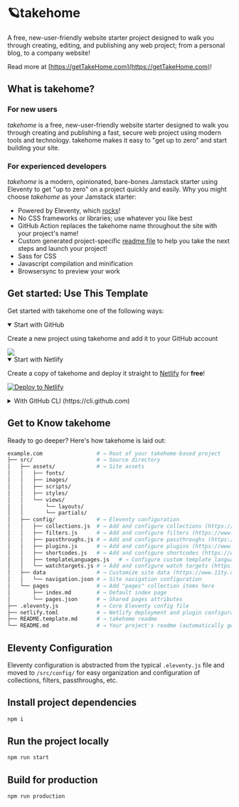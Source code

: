 # 🪐takehome

A free, new-user-friendly website starter project designed to walk you through creating, editing, and publishing any web project; from a personal blog, to a company website!

Read more at [https://getTakeHome.com](https://getTakeHome.com)!

## What is takehome?

### For new users

_takehome_ is a free, new-user-friendly website starter designed to walk you through creating and publishing a fast, secure web project using modern tools and technology. takehome makes it easy to "get up to zero" and start building your site.

### For experienced developers

_takehome_ is a modern, opinionated, bare-bones Jamstack starter using Eleventy to get "up to zero" on a project quickly and easily.
Why you might choose _takehome_ as your Jamstack starter:

* Powered by Eleventy, which [rocks](https://11ty.rocks)!
* No CSS frameworks or libraries; use whatever you like best
* GitHub Action replaces the takehome name throughout the site with your project's name!
* Custom generated project-specific [readme file](https://github.com/tyronem/takehome/blob/master/README.takehome.md) to help you take the next steps and launch your project!
* Sass for CSS
* Javascript compilation and minification
* Browsersync to preview your work

## Get started: Use This Template

Get started with takehome one of the following ways:

<details open>
 <summary>Start with GitHub</summary>

Create a new project using takehome and add it to your GitHub account

<a href="https://github.com/tyronem/takehome/generate">
  <img src="https://img.shields.io/badge/use%20this-template-blueviolet?logo=github&style=for-the-badge">
</a>
 </details>

<details open>
 <summary>Start with Netlify</summary>

Create a copy of takehome and deploy it straight to [Netlify](https://netlify.com) for **free**!

[![Deploy to Netlify](https://www.netlify.com/img/deploy/button.svg)](https://app.netlify.com/start/deploy?repository=https://github.com/tyronem/takehome)


 </details>

<details>
 <summary>With GitHub CLI (https://cli.github.com)</summary>

Get started from your command line

 ```sh
  gh repo create example.com --template tyronem/takehome
 ```

</details>

## Get to Know takehome

Ready to go deeper? Here's how takehome is laid out:

```sh
example.com                 # → Root of your takehome-based project
├── src/                    # → Source directory
│   ├── assets/             # → Site assets
│   │   ├── fonts/
│   │   ├── images/
│   │   ├── scripts/
│   │   ├── styles/
│   │   └── views/
│   │       └── layouts/
│   │       └── partials/
│   ├── config/             # → Eleventy configuration
│   │   ├── collections.js  # → Add and configure collections (https://www.11ty.dev/docs/collections/)
│   │   ├── filters.js      # → Add and configure filters (https://www.11ty.dev/docs/filters/)
│   │   ├── passthroughs.js # → Add and configure passthroughs (https://www.11ty.dev/docs/copy/)
│   │   ├── plugins.js      # → Add and configure plugins (https://www.11ty.dev/docs/plugins/)
│   │   ├── shortcodes.js   # → Add and configure shortcodes (https://www.11ty.dev/docs/shortcodes/)
│   │   ├── templateLanguages.js   # → Configure custom template languages (HINT: this is where takehome's Sass and Javascript pipelines are set up!) (https://www.11ty.dev/docs/languages/custom/)
│   │   └── watchtargets.js # → Add and configure watch targets (https://www.11ty.dev/docs/watch-serve/)
│   ├── data                # → Customize site data (https://www.11ty.dev/docs/data/)
│   │   └── navigation.json # → Site navigation configuration
│   └── pages               # → Add "pages" collection items here
│       ├── index.md        # → Default index page
│       └── pages.json      # → Shared pages attributes
├── .eleventy.js            # → Core Eleventy config file
├── netlify.toml            # → Netlify deployment and plugin configuration (optional)
├── README.template.md      # → takehome readme
└── README.md               # → Your project's readme (automatically generated when this template is used)
```

## Eleventy Configuration

Eleventy configuration is abstracted from the typical `.eleventy.js` file and moved to `/src/config/` for easy organization and configuration of collections, filters, passthroughs, etc.

## Install project dependencies

```bash
npm i
```

## Run the project locally

```bash
npm run start
```

## Build for production

```bash
npm run production
```

